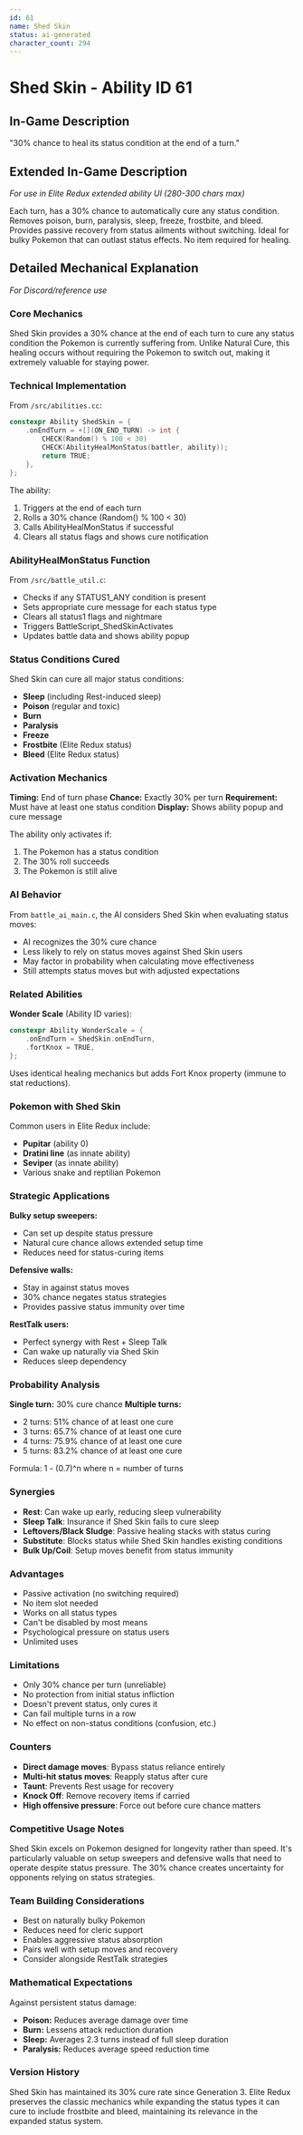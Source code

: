 ```yaml
---
id: 61
name: Shed Skin
status: ai-generated
character_count: 294
---
```


# Shed Skin - Ability ID 61

## In-Game Description
"30% chance to heal its status condition at the end of a turn."

## Extended In-Game Description
*For use in Elite Redux extended ability UI (280-300 chars max)*

Each turn, has a 30% chance to automatically cure any status condition. Removes poison, burn, paralysis, sleep, freeze, frostbite, and bleed. Provides passive recovery from status ailments without switching. Ideal for bulky Pokemon that can outlast status effects. No item required for healing.

## Detailed Mechanical Explanation
*For Discord/reference use*

### Core Mechanics
Shed Skin provides a 30% chance at the end of each turn to cure any status condition the Pokemon is currently suffering from. Unlike Natural Cure, this healing occurs without requiring the Pokemon to switch out, making it extremely valuable for staying power.

### Technical Implementation
From `/src/abilities.cc`:
```cpp
constexpr Ability ShedSkin = {
    .onEndTurn = +[](ON_END_TURN) -> int {
        CHECK(Random() % 100 < 30)
        CHECK(AbilityHealMonStatus(battler, ability));
        return TRUE;
    },
};
```

The ability:
1. Triggers at the end of each turn
2. Rolls a 30% chance (Random() % 100 < 30)
3. Calls AbilityHealMonStatus if successful
4. Clears all status flags and shows cure notification

### AbilityHealMonStatus Function
From `/src/battle_util.c`:
- Checks if any STATUS1_ANY condition is present
- Sets appropriate cure message for each status type
- Clears all status1 flags and nightmare
- Triggers BattleScript_ShedSkinActivates
- Updates battle data and shows ability popup

### Status Conditions Cured
Shed Skin can cure all major status conditions:
- **Sleep** (including Rest-induced sleep)
- **Poison** (regular and toxic)
- **Burn**
- **Paralysis**
- **Freeze**
- **Frostbite** (Elite Redux status)
- **Bleed** (Elite Redux status)

### Activation Mechanics
**Timing:** End of turn phase
**Chance:** Exactly 30% per turn
**Requirement:** Must have at least one status condition
**Display:** Shows ability popup and cure message

The ability only activates if:
1. The Pokemon has a status condition
2. The 30% roll succeeds
3. The Pokemon is still alive

### AI Behavior
From `battle_ai_main.c`, the AI considers Shed Skin when evaluating status moves:
- AI recognizes the 30% cure chance
- Less likely to rely on status moves against Shed Skin users
- May factor in probability when calculating move effectiveness
- Still attempts status moves but with adjusted expectations

### Related Abilities
**Wonder Scale** (Ability ID varies):
```cpp
constexpr Ability WonderScale = {
    .onEndTurn = ShedSkin.onEndTurn,
    .fortKnox = TRUE,
};
```
Uses identical healing mechanics but adds Fort Knox property (immune to stat reductions).

### Pokemon with Shed Skin
Common users in Elite Redux include:
- **Pupitar** (ability 0)
- **Dratini line** (as innate ability)
- **Seviper** (as innate ability)
- Various snake and reptilian Pokemon

### Strategic Applications

**Bulky setup sweepers:**
- Can set up despite status pressure
- Natural cure chance allows extended setup time
- Reduces need for status-curing items

**Defensive walls:**
- Stay in against status moves
- 30% chance negates status strategies
- Provides passive status immunity over time

**RestTalk users:**
- Perfect synergy with Rest + Sleep Talk
- Can wake up naturally via Shed Skin
- Reduces sleep dependency

### Probability Analysis
**Single turn:** 30% cure chance
**Multiple turns:**
- 2 turns: 51% chance of at least one cure
- 3 turns: 65.7% chance of at least one cure
- 4 turns: 75.9% chance of at least one cure
- 5 turns: 83.2% chance of at least one cure

Formula: 1 - (0.7)^n where n = number of turns

### Synergies
- **Rest**: Can wake up early, reducing sleep vulnerability
- **Sleep Talk**: Insurance if Shed Skin fails to cure sleep
- **Leftovers/Black Sludge**: Passive healing stacks with status curing
- **Substitute**: Blocks status while Shed Skin handles existing conditions
- **Bulk Up/Coil**: Setup moves benefit from status immunity

### Advantages
- Passive activation (no switching required)
- No item slot needed
- Works on all status types
- Can't be disabled by most means
- Psychological pressure on status users
- Unlimited uses

### Limitations
- Only 30% chance per turn (unreliable)
- No protection from initial status infliction
- Doesn't prevent status, only cures it
- Can fail multiple turns in a row
- No effect on non-status conditions (confusion, etc.)

### Counters
- **Direct damage moves**: Bypass status reliance entirely
- **Multi-hit status moves**: Reapply status after cure
- **Taunt**: Prevents Rest usage for recovery
- **Knock Off**: Remove recovery items if carried
- **High offensive pressure**: Force out before cure chance matters

### Competitive Usage Notes
Shed Skin excels on Pokemon designed for longevity rather than speed. It's particularly valuable on setup sweepers and defensive walls that need to operate despite status pressure. The 30% chance creates uncertainty for opponents relying on status strategies.

### Team Building Considerations
- Best on naturally bulky Pokemon
- Reduces need for cleric support
- Enables aggressive status absorption
- Pairs well with setup moves and recovery
- Consider alongside RestTalk strategies

### Mathematical Expectations
Against persistent status damage:
- **Poison:** Reduces average damage over time
- **Burn:** Lessens attack reduction duration
- **Sleep:** Averages 2.3 turns instead of full sleep duration
- **Paralysis:** Reduces average speed reduction time

### Version History
Shed Skin has maintained its 30% cure rate since Generation 3. Elite Redux preserves the classic mechanics while expanding the status types it can cure to include frostbite and bleed, maintaining its relevance in the expanded status system.